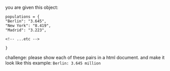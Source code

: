 you are given this object:
```
populations = {
"Berlin": "3.645",
"New York": "8.419",
"Madrid": "3.223",

<!-- ...etc -->

}
```

challenge:
please show each of these pairs in a html document.
and make it look like this example:
`Berlin: 3.645 million`
